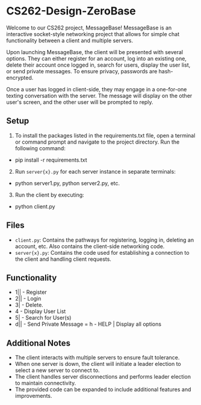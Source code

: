 # CS262-Design-ZeroBase

Welcome to our CS262 project, MessageBase! MessageBase is an interactive socket-style networking project that allows for simple chat functionality between a client and multiple servers.

Upon launching MessageBase, the client will be presented with several options. They can either register for an account, log into an existing one, delete their account once logged in, search for users, display the user list, or send private messages. To ensure privacy, passwords are hash-encrypted.

Once a user has logged in client-side, they may engage in a one-for-one texting conversation with the server. The message will display on the other user's screen, and the other user will be prompted to reply.

## Setup

1. To install the packages listed in the requirements.txt file, open a terminal or command prompt and navigate to the project directory. 
Run the following command:
- pip install -r requirements.txt
2. Run `server{x}.py` for each server instance in separate terminals:
- python server1.py, python server2.py, etc. 
3. Run the client by executing:
- python client.py

## Files

- `client.py`: Contains the pathways for registering, logging in, deleting an account, etc. Also contains the client-side networking code.
- `server{x}.py`: Contains the code used for establishing a connection to the client and handling client requests.

## Functionality

- 1|<USERNAME>|<PASSWORD> - Register 
- 2|<USERNAME>|<PASSWORD> - Login
- 3|<USERNAME> - Delete.
- 4 - Display User List
- 5|<USERNAME> - Search for User(s)
- d|<TO>|<MESSAGE> - Send Private Message
= h - HELP | Display all options

## Additional Notes

- The client interacts with multiple servers to ensure fault tolerance.
- When one server is down, the client will initiate a leader election to select a new server to connect to.
- The client handles server disconnections and performs leader election to maintain connectivity.
- The provided code can be expanded to include additional features and improvements.

